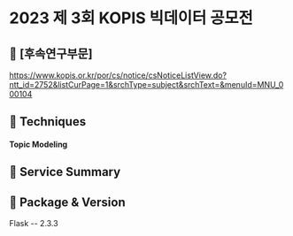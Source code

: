 # 2023 제 3회 KOPIS 빅데이터 공모전 
## 📌 [후속연구부문] 

https://www.kopis.or.kr/por/cs/notice/csNoticeListView.do?ntt_id=2752&listCurPage=1&srchType=subject&srchText=&menuId=MNU_000104

## 📌 Techniques
#### **Topic Modeling**

## 📌 Service Summary

## 📌 Package & Version
Flask -- 2.3.3
